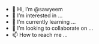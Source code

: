 - 👋 Hi, I’m @sawyeem
- 👀 I’m interested in ...
- 🌱 I’m currently learning ...
- 💞️ I’m looking to collaborate on ...
- 📫 How to reach me ...

<!---
sawyeem/sawyeem is a ✨ special ✨ repository because its `README.md` (this file) appears on your GitHub profile.
You can click the Preview link to take a look at your changes.
--->
